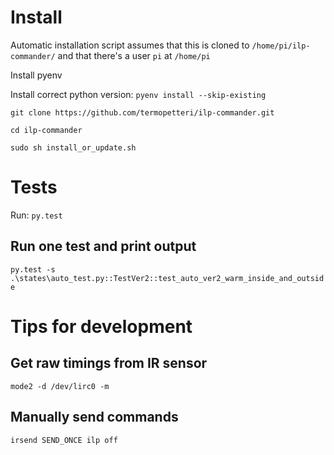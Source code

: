 # Install

Automatic installation script assumes that this is cloned to `/home/pi/ilp-commander/` and that there's a user `pi` at `/home/pi`

Install pyenv

Install correct python version: `pyenv install --skip-existing`

`git clone https://github.com/termopetteri/ilp-commander.git`

`cd ilp-commander`

`sudo sh install_or_update.sh`

# Tests

Run: `py.test`

## Run one test and print output

`py.test -s .\states\auto_test.py::TestVer2::test_auto_ver2_warm_inside_and_outside`

# Tips for development

## Get raw timings from IR sensor

`mode2 -d /dev/lirc0 -m`

## Manually send commands

`irsend SEND_ONCE ilp off`
